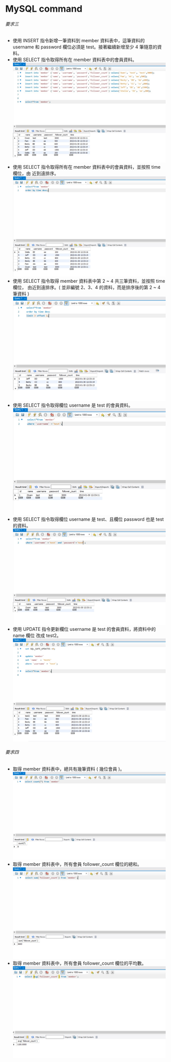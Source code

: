 # MySQL command

###### 要求三

* 使用 INSERT 指令新增一筆資料到 member 資料表中，這筆資料的 username 和 password 欄位必須是 test。接著繼續新增至少 4 筆隨意的資料。
* 使用 SELECT 指令取得所有在 member 資料表中的會員資料。
![](img/R3-1and2.jpg)
* 使用 SELECT 指令取得所有在 member 資料表中的會員資料，並按照 time 欄位，由
近到遠排序。
![](img/R3-3.jpg)
* 使用 SELECT 指令取得 member 資料表中第 2 ~ 4 共三筆資料，並按照 time 欄位，
由近到遠排序。( 並非編號 2、3、4 的資料，而是排序後的第 2 ~ 4 筆資料 )
![](img/R3-4.jpg)
* 使用 SELECT 指令取得欄位 username 是 test 的會員資料。
![](img/R3-5.jpg)
* 使用 SELECT 指令取得欄位 username 是 test、且欄位 password 也是 test 的資料。
![](img/R3-6.jpg)
* 使用 UPDATE 指令更新欄位 username 是 test 的會員資料，將資料中的 name 欄位
改成 test2。
![](img/R3-7.jpg)

###### 要求四

* 取得 member 資料表中，總共有幾筆資料 ( 幾位會員 )。
![](img/R4-1.jpg)
* 取得 member 資料表中，所有會員 follower_count 欄位的總和。
![](img/R4-2.jpg)
* 取得 member 資料表中，所有會員 follower_count 欄位的平均數。
![](img/R4-3.jpg)




